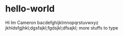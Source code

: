 # hello-world
Hi Im Cameron 
bacdefghijklmnopqrstuvwxyz
jkhldsfgjhkl;dgsfajkl;fgdsjkl;dfsajkl;
more stuffs to type
